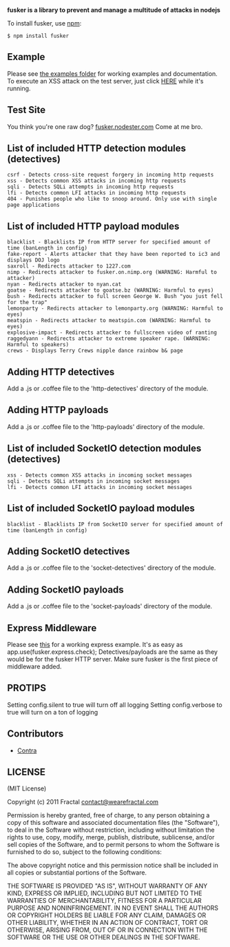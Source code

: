 **fusker is a library to prevent and manage a multitude of attacks in nodejs**

To install fusker, use [npm](http://github.com/isaacs/npm):

    $ npm install fusker

## Example

Please see [the examples folder](http://github.com/wearefractal/fusker/blob/master/examples/) for working examples and documentation.
To execute an XSS attack on the test server, just click [HERE](http://localhost:8080/index.html?wat=1%22%3E%3Cimg%20src=x) while it's running.

## Test Site

You think you're one raw dog? [fusker.nodester.com](http://fusker.nodester.com/) Come at me bro.

## List of included HTTP detection modules (detectives)

	csrf - Detects cross-site request forgery in incoming http requests
	xss - Detects common XSS attacks in incoming http requests
	sqli - Detects SQLi attempts in incoming http requests
	lfi - Detects common LFI attacks in incoming http requests
	404 - Punishes people who like to snoop around. Only use with single page applications
	
## List of included HTTP payload modules

	blacklist - Blacklists IP from HTTP server for specified amount of time (banLength in config)
	fake-report - Alerts attacker that they have been reported to ic3 and displays DOJ logo
	saxroll - Redirects attacker to 1227.com
	nimp - Redirects attacker to fusker.on.nimp.org (WARNING: Harmful to attacker)
	nyan - Redirects attacker to nyan.cat
	goatse - Redirects attacker to goatse.bz (WARNING: Harmful to eyes)
	bush - Redirects attacker to full screen George W. Bush "you just fell for the trap"
	lemonparty - Redirects attacker to lemonparty.org (WARNING: Harmful to eyes)
	meatspin - Redirects attacker to meatspin.com (WARNING: Harmful to eyes)
	explosive-impact - Redirects attacker to fullscreen video of ranting
	raggedyann - Redirects attacker to extreme speaker rape. (WARNING: Harmful to speakers)
	crews - Displays Terry Crews nipple dance rainbow b& page

## Adding HTTP detectives

Add a .js or .coffee file to the 'http-detectives' directory of the module.
	
## Adding HTTP payloads

Add a .js or .coffee file to the 'http-payloads' directory of the module.

## List of included SocketIO detection modules (detectives)

	xss - Detects common XSS attacks in incoming socket messages
	sqli - Detects SQLi attempts in incoming socket messages
	lfi - Detects common LFI attacks in incoming socket messages
	
## List of included SocketIO payload modules

	blacklist - Blacklists IP from SocketIO server for specified amount of time (banLength in config)

## Adding SocketIO detectives

Add a .js or .coffee file to the 'socket-detectives' directory of the module.
	
## Adding SocketIO payloads

Add a .js or .coffee file to the 'socket-payloads' directory of the module.

## Express Middleware
Please see [this](http://github.com/wearefractal/fusker/blob/master/examples/express-test.coffee) for a working express example.
It's as easy as
	app.use(fusker.express.check);
Detectives/payloads are the same as they would be for the fusker HTTP server. Make sure fusker is the first piece of middleware added.

## PROTIPS

Setting config.silent to true will turn off all logging
Setting config.verbose to true will turn on a ton of logging
	
## Contributors

- [Contra](https://github.com/Contra)

## LICENSE

(MIT License)

Copyright (c) 2011 Fractal <contact@wearefractal.com>

Permission is hereby granted, free of charge, to any person obtaining
a copy of this software and associated documentation files (the
"Software"), to deal in the Software without restriction, including
without limitation the rights to use, copy, modify, merge, publish,
distribute, sublicense, and/or sell copies of the Software, and to
permit persons to whom the Software is furnished to do so, subject to
the following conditions:

The above copyright notice and this permission notice shall be
included in all copies or substantial portions of the Software.

THE SOFTWARE IS PROVIDED "AS IS", WITHOUT WARRANTY OF ANY KIND,
EXPRESS OR IMPLIED, INCLUDING BUT NOT LIMITED TO THE WARRANTIES OF
MERCHANTABILITY, FITNESS FOR A PARTICULAR PURPOSE AND
NONINFRINGEMENT. IN NO EVENT SHALL THE AUTHORS OR COPYRIGHT HOLDERS BE
LIABLE FOR ANY CLAIM, DAMAGES OR OTHER LIABILITY, WHETHER IN AN ACTION
OF CONTRACT, TORT OR OTHERWISE, ARISING FROM, OUT OF OR IN CONNECTION
WITH THE SOFTWARE OR THE USE OR OTHER DEALINGS IN THE SOFTWARE.
